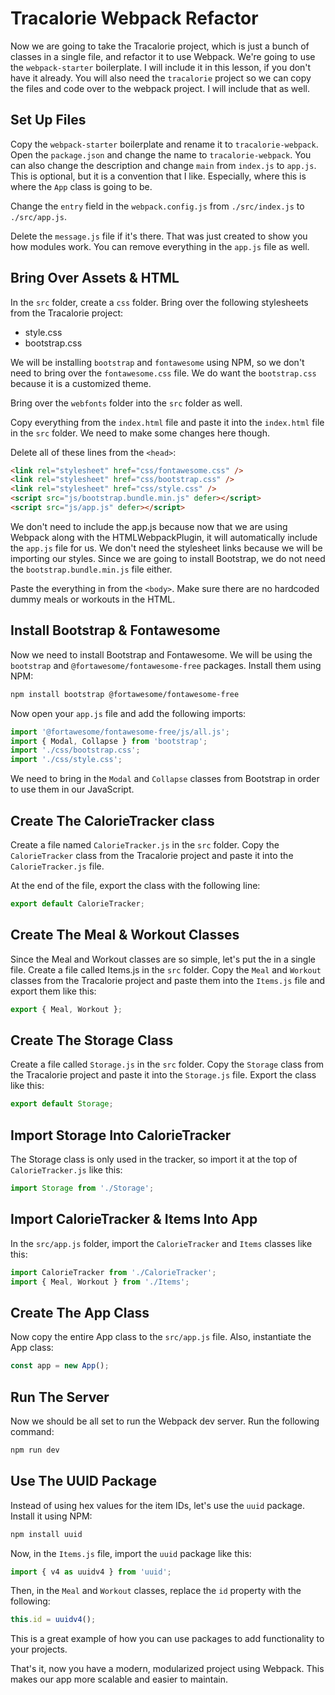 # Tracalorie Webpack Refactor

Now we are going to take the Tracalorie project, which is just a bunch of classes in a single file, and refactor it to use Webpack. We're going to use the `webpack-starter` boilerplate. I will include it in this lesson, if you don't have it already. You will also need the `tracalorie` project so we can copy the files and code over to the webpack project. I will include that as well.

## Set Up Files

Copy the `webpack-starter` boilerplate and rename it to `tracalorie-webpack`. Open the `package.json` and change the name to `tracalorie-webpack`. You can also change the description and change `main` from `index.js` to `app.js`. This is optional, but it is a convention that I like. Especially, where this is where the `App` class is going to be.

Change the `entry` field in the `webpack.config.js` from `./src/index.js` to `./src/app.js`.

Delete the `message.js` file if it's there. That was just created to show you how modules work. You can remove everything in the `app.js` file as well.

## Bring Over Assets & HTML

In the `src` folder, create a `css` folder. Bring over the following stylesheets from the Tracalorie project:

- style.css
- bootstrap.css

We will be installing `bootstrap` and `fontawesome` using NPM, so we don't need to bring over the `fontawesome.css` file. We do want the `bootstrap.css` because it is a customized theme.

Bring over the `webfonts` folder into the `src` folder as well.

Copy everything from the `index.html` file and paste it into the `index.html` file in the `src` folder. We need to make some changes here though.

Delete all of these lines from the `<head>`:

```html
<link rel="stylesheet" href="css/fontawesome.css" />
<link rel="stylesheet" href="css/bootstrap.css" />
<link rel="stylesheet" href="css/style.css" />
<script src="js/bootstrap.bundle.min.js" defer></script>
<script src="js/app.js" defer></script>
```

We don't need to include the app.js because now that we are using Webpack along with the HTMLWebpackPlugin, it will automatically include the `app.js` file for us. We don't need the stylesheet links because we will be importing our styles. Since we are going to install Bootstrap, we do not need the `bootstrap.bundle.min.js` file either.

Paste the everything in from the `<body>`. Make sure there are no hardcoded dummy meals or workouts in the HTML.

## Install Bootstrap & Fontawesome

Now we need to install Bootstrap and Fontawesome. We will be using the `bootstrap` and `@fortawesome/fontawesome-free` packages. Install them using NPM:

```bash
npm install bootstrap @fortawesome/fontawesome-free
```

Now open your `app.js` file and add the following imports:

```js
import '@fortawesome/fontawesome-free/js/all.js';
import { Modal, Collapse } from 'bootstrap';
import './css/bootstrap.css';
import './css/style.css';
```

We need to bring in the `Modal` and `Collapse` classes from Bootstrap in order to use them in our JavaScript.

## Create The CalorieTracker class

Create a file named `CalorieTracker.js` in the `src` folder. Copy the `CalorieTracker` class from the Tracalorie project and paste it into the `CalorieTracker.js` file.

At the end of the file, export the class with the following line:

```js
export default CalorieTracker;
```

## Create The Meal & Workout Classes

Since the Meal and Workout classes are so simple, let's put the in a single file. Create a file called Items.js in the `src` folder. Copy the `Meal` and `Workout` classes from the Tracalorie project and paste them into the `Items.js` file and export them like this:

```js
export { Meal, Workout };
```

## Create The Storage Class

Create a file called `Storage.js` in the `src` folder. Copy the `Storage` class from the Tracalorie project and paste it into the `Storage.js` file. Export the class like this:

```js
export default Storage;
```

## Import Storage Into CalorieTracker

The Storage class is only used in the tracker, so import it at the top of `CalorieTracker.js` like this:

```js
import Storage from './Storage';
```

## Import CalorieTracker & Items Into App

In the `src/app.js` folder, import the `CalorieTracker` and `Items` classes like this:

```js
import CalorieTracker from './CalorieTracker';
import { Meal, Workout } from './Items';
```

## Create The App Class

Now copy the entire App class to the `src/app.js` file. Also, instantiate the App class:

```js
const app = new App();
```

## Run The Server

Now we should be all set to run the Webpack dev server. Run the following command:

```bash
npm run dev
```

## Use The UUID Package

Instead of using hex values for the item IDs, let's use the `uuid` package. Install it using NPM:

```bash
npm install uuid
```

Now, in the `Items.js` file, import the `uuid` package like this:

```js
import { v4 as uuidv4 } from 'uuid';
```

Then, in the `Meal` and `Workout` classes, replace the `id` property with the following:

```js
this.id = uuidv4();
```

This is a great example of how you can use packages to add functionality to your projects.

That's it, now you have a modern, modularized project using Webpack. This makes our app more scalable and easier to maintain.
